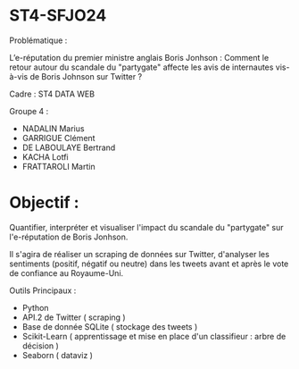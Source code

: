 # ST4-SFJO24
Problématique :

L’e-réputation du premier ministre anglais Boris Jonhson :
Comment le retour autour du scandale du "partygate" affecte les avis de internautes vis-à-vis de Boris Johnson sur Twitter ?

Cadre : ST4 DATA WEB

Groupe 4 :
- NADALIN Marius
- GARRIGUE Clément
- DE LABOULAYE Bertrand
- KACHA Lotfi
- FRATTAROLI Martin

# Objectif :

Quantifier, interpréter et visualiser l'impact du scandale du "partygate" sur l'e-réputation de Boris Jonhson.

Il s'agira de réaliser un scraping de données sur Twitter, d'analyser les sentiments (positif, négatif ou neutre) dans les tweets avant et après le vote de confiance au Royaume-Uni.

Outils Principaux :
- Python
- API.2 de Twitter ( scraping )
- Base de donnée SQLite ( stockage des tweets )
- Scikit-Learn ( apprentissage et mise en place d'un classifieur : arbre de décision )
- Seaborn ( dataviz )
